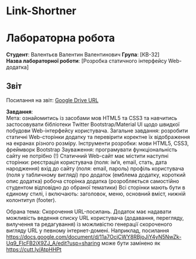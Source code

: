 # Link-Shortner

# Лабораторна робота

**Студент**: Валентьєв Валентин Валентинович 
**Група**: [КВ-32]  
**Назва лабораторної роботи**: [Розробка статичного інтерфейсу Web-додатка]  

## Звіт
Посилання на звіт: [Google Drive URL]([https://drive.google.com/](https://docs.google.com/document/d/1C5i5UVGvtI24vOBqo-LBMQBnWP6psIxzONRMw7CORgc/edit?usp=sharing))

**Завдання**:  
Мета: ознайомитись із засобами мов HTML5 та CSS3 та навчитись застосовувати бібліотеки Twitter Bootstrap/Material UI щодо швидкої побудови Web-інтерфейсу користувача.
Загальне завдання: розробити статичні Web-сторінки додатку та перевірити коректне їх відображення на екранах різного розміру.
Інструменти розробки: мови HTML5, CSS3, фреймворк Bootstrap
Зауваження: програмувати функціональність сайту не потрібно (!)
Статичний Web-сайт має містити наступні сторінки:
реєстрація користувача (поля: ім’я, email, стать, дата народження)
вхід до сайту (поля: email, пароль)
профіль користувача (поля у табличному вигляді)
про додаток (емблема додатку, короткий опис додатка)
робоча сторінка додатка (розробляється самостійно студентом відповідно до обраної тематики)
Всі сторінки мають бути в єдиному стилі, і включають: заголовок, меню, основний вміст, нижній колонтитул (footer).


Обрана тема:
Скорочення URL-посилань. Додаток має надавати можливість ведення списку URL користувача (додавання, перегляду, вилучення та редагування) із можливістю генерації скороченого вигляду URL у певному інтернет-домені. Наприклад, посилання https://docs.google.com/document/d/11a7OcjCWY8RBjoJiY4yN5NwZk-Uq9_FIcFB2iX9ZJ_A/edit?usp=sharing може бути замінено як https://cutt.ly/AtpHHPt 
